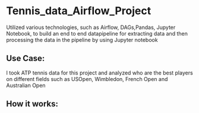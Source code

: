 # Tennis_data_Airflow_Project
Utilized various technologies, such as Airflow,  DAGs,Pandas,  Jupyter Notebook,  to build  an  end  to  end  datapipeline for extracting data and then processing the data in the pipeline by using Jupyter notebook

## Use Case:
I took ATP tennis data for this project and analyzed who are the best players on different fields such as USOpen, Wimbledon, French Open and Australian Open

## How it works:
